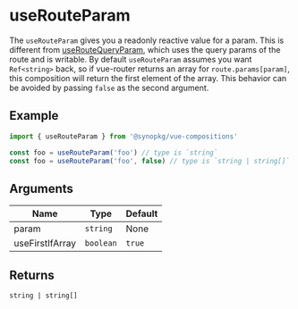 # useRouteParam
The `useRouteParam` gives you a readonly reactive value for a param. This is different from [useRouteQueryParam](https://github.com/Synopkg/vue-compositions/tree/main/src/useRouteQueryParam), which uses the query params of the route and is writable. By default `useRouteParam` assumes you want `Ref<string>` back, so if vue-router returns an array for `route.params[param]`, this composition will return the first element of the array. This behavior can be avoided by passing `false` as the second argument.

## Example
```typescript
import { useRouteParam } from '@synopkg/vue-compositions'

const foo = useRouteParam('foo') // type is `string`
const foo = useRouteParam('foo', false) // type is `string | string[]`
```

## Arguments
| Name         | Type                 | Default |
|--------------|----------------------|---------|
| param        | `string`             | None    |
| useFirstIfArray        | `boolean`             | `true`    |

## Returns
`string | string[]`
